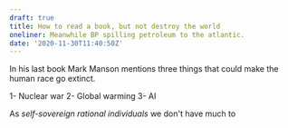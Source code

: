 ```yaml
---
draft: true
title: How to read a book, but not destroy the world
oneliner: Meanwhile BP spilling petroleum to the atlantic.
date: '2020-11-30T11:40:50Z'
---
```


In his last book []() Mark Manson mentions three things that could make the human race go extinct.

1- Nuclear war
2- Global warming
3- AI

As _self-sovereign rational individuals_ we don't have much to
